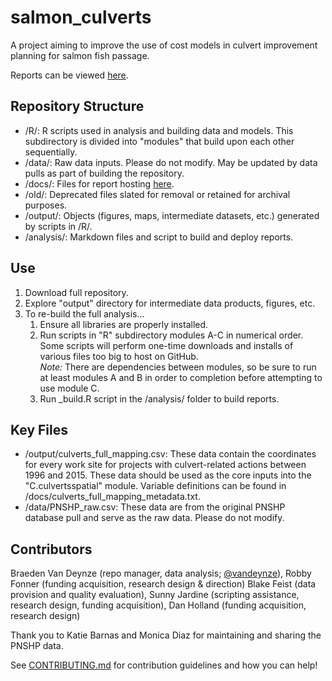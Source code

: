 # salmon_culverts
A project aiming to improve the use of cost models in culvert improvement planning for salmon fish passage.

Reports can be viewed [here](vandeynze.github.io/salmon_culverts/).

## Repository Structure
- /R/: R scripts used in analysis and building data and models. This subdirectory is divided into "modules" that build upon each other sequentially.
- /data/: Raw data inputs. Please do not modify. May be updated by data pulls as part of building the repository.
- /docs/: Files for report hosting [here](vandeynze.github.io/salmon_culverts/).
- /old/: Deprecated files slated for removal or retained for archival purposes.
- /output/: Objects (figures, maps, intermediate datasets, etc.) generated by scripts in /R/.
- /analysis/: Markdown files and script to build and deploy reports.

## Use
1. Download full repository.  
2. Explore "output" directory for intermediate data products, figures, etc.  
3. To re-build the full analysis...  
   1. Ensure all libraries are properly installed.  
   2. Run scripts in "R" subdirectory modules A-C in numerical order. Some scripts will perform one-time downloads and installs of various files too big to host on GitHub.  
   *Note:* There are dependencies between modules, so be sure to run at least modules A and B in order to completion before attempting to use module C.  
   3. Run _build.R script in the /analysis/ folder to build reports.  

## Key Files
- /output/culverts_full_mapping.csv: These data contain the coordinates for every work site for projects with culvert-related actions between 1996 and 2015. These data should be used as the core inputs into the "C.culvertsspatial" module. Variable definitions can be found in /docs/culverts_full_mapping_metadata.txt.
- /data/PNSHP_raw.csv: These data are from the original PNSHP database pull and serve as the raw data. Please do not modify.

## Contributors
Braeden Van Deynze (repo manager, data analysis; [@vandeynze](https://github.com/vandeynze/)), Robby Fonner (funding acquisition, research design & direction) Blake Feist (data provision and quality evaluation), Sunny Jardine (scripting assistance, research design, funding acquisition), Dan Holland (funding acquisition, research design)

Thank you to Katie Barnas and Monica Diaz for maintaining and sharing the PNSHP data.

See [CONTRIBUTING.md](https://github.com/vandeynze/salmon_culverts/blob/master/CONTRIBUTING.md) for contribution guidelines and how you can help!


